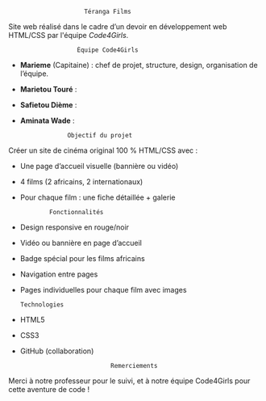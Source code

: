                          Téranga Films

Site web réalisé dans le cadre d’un devoir en développement web HTML/CSS par l'équipe *Code4Girls*.

                       Équipe Code4Girls
- **Marieme** (Capitaine) : chef de projet, structure, design, organisation de l’équipe.
- **Marietou Touré** : 
- **Safietou Dième** : 
- **Aminata Wade** : 

                   Objectif du projet

Créer un site de cinéma original 100 % HTML/CSS avec :
- Une page d’accueil visuelle (bannière ou vidéo)
- 4 films (2 africains, 2 internationaux)
- Pour chaque film : une fiche détaillée + galerie

              Fonctionnalités

- Design responsive en rouge/noir
- Vidéo ou bannière en page d’accueil
- Badge spécial pour les films africains
- Navigation entre pages
- Pages individuelles pour chaque film avec images

      Technologies

- HTML5
- CSS3
- GitHub (collaboration)

                               Remerciements

Merci à notre professeur pour le suivi, et à notre équipe Code4Girls pour cette aventure de code !



